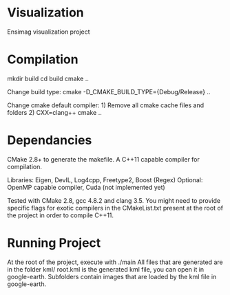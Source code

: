 Visualization
=============

Ensimag visualization project

Compilation
===========
mkdir build
cd build
cmake ..

Change build type:
    cmake -D_CMAKE_BUILD_TYPE={Debug/Release} ..

Change cmake default compiler:
    1) Remove all cmake cache files and folders
    2) CXX=clang++ cmake ..

Dependancies
===========
CMake 2.8+ to generate the makefile.
A C++11 capable compiler for compilation.

Libraries: Eigen, DevIL, Log4cpp, Freetype2, Boost (Regex)
Optional: OpenMP capable compiler, Cuda (not implemented yet)

Tested with CMake 2.8, gcc 4.8.2 and clang 3.5.
You might need to provide specific flags for exotic compilers in the CMakeList.txt present at the root of the project in order to compile C++11.

Running Project
===========
At the root of the project, execute with ./main
All files that are generated are in the folder kml/
root.kml is the generated kml file, you can open it in google-earth.
Subfolders contain images that are loaded by the kml file in google-earth.

